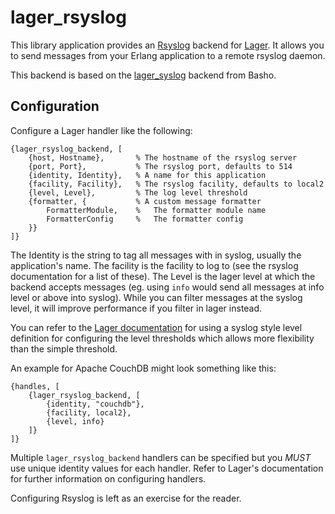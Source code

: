 lager_rsyslog
=============

This library application provides an [Rsyslog][rsyslog] backend for [Lager][lager]. It allows you to send messages from your Erlang application to a remote rsyslog daemon.

This backend is based on the [lager_syslog][lager_syslog] backend from Basho.

Configuration
-------------

  Configure a Lager handler like the following:

    {lager_rsyslog_backend, [
        {host, Hostname},       % The hostname of the rsyslog server
        {port, Port},           % The rsyslog port, defaults to 514
        {identity, Identity},   % A name for this application
        {facility, Facility},   % The rsyslog facility, defaults to local2
        {level, Level},         % The log level threshold
        {formatter, {           % A custom message formatter
            FormatterModule,    %   The formatter module name
            FormatterConfig     %   The formatter config
        }}           
    ]}

The Identity is the string to tag all messages with in syslog, usually the application's name. The facility is the facility to log to (see the rsyslog documentation for a list of these). The Level is the lager level at which the backend accepts messages (eg. using `info` would send all messages at info level or above into syslog). While you can filter messages at the syslog level, it will improve performance if you filter in lager instead.

You can refer to the [Lager documentation][lager_levels] for using a syslog style level definition for configuring the level thresholds which allows more flexibility than the simple threshold.

An example for Apache CouchDB might look something like this:

    {handles, [
        {lager_rsyslog_backend, [
            {identity, "couchdb"},
            {facility, local2},
            {level, info}
        ]}
    ]}

Multiple `lager_rsyslog_backend` handlers can be specified but you *MUST* use
unique identity values for each handler. Refer to Lager's documentation for
further information on configuring handlers.

Configuring Rsyslog is left as an exercise for the reader.

[rsyslog]: http://www.rsyslog.com/
[lager]: https://github.com/basho/lager
[lager_syslog]: https://github.com/basho/lager_syslog
[lager_levels]: https://github.com/basho/lager#syslog-style-loglevel-comparison-flags
